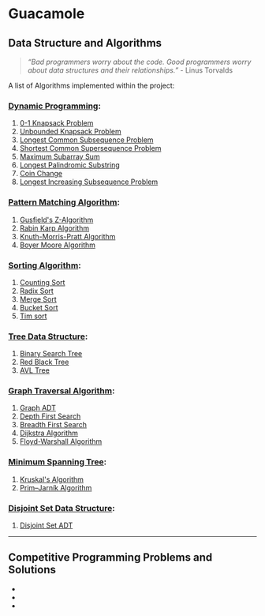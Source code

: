 # Guacamole

## Data Structure and Algorithms

>*“Bad programmers worry about the code. Good programmers worry about data structures and their relationships.”*
    - Linus Torvalds

A list of Algorithms implemented within the project:

### [Dynamic Programming](https://en.wikipedia.org/wiki/Dynamic_programming):

1. [0-1 Knapsack Problem](https://github.com/YeowKinRen/data_structure_and_algorithms/blob/master/Data%20Structure%20%26%20Algorithms/Dynamic%20Programming/01_knapsack.py)
2. [Unbounded Knapsack Problem](https://github.com/YeowKinRen/data_structure_and_algorithms/blob/master/Data%20Structure%20%26%20Algorithms/Dynamic%20Programming/unbounded_knapsack.py)
3. [Longest Common Subsequence Problem](https://github.com/YeowKinRen/data_structure_and_algorithms/blob/master/Data%20Structure%20%26%20Algorithms/Dynamic%20Programming/longest_common_subsequence.py)
4. [Shortest Common Supersequence Problem](https://github.com/YeowKinRen/data_structure_and_algorithms/blob/master/Data%20Structure%20%26%20Algorithms/Dynamic%20Programming/shortest_common_supersequence.py)
5. [Maximum Subarray Sum](https://github.com/YeowKinRen/data_structure_and_algorithms/blob/master/Data%20Structure%20%26%20Algorithms/Dynamic%20Programming/maximum_subarray_sum.py)
6. [Longest Palindromic Substring](https://github.com/YeowKinRen/data_structure_and_algorithms/blob/master/Data%20Structure%20%26%20Algorithms/Dynamic%20Programming/longest_palindromic_substring.py)
7. [Coin Change](https://github.com/YeowKinRen/data_structure_and_algorithms/blob/master/Data%20Structure%20%26%20Algorithms/Dynamic%20Programming/coin_change.py)
8. [Longest Increasing Subsequence Problem](https://github.com/YeowKinRen/data_structure_and_algorithms/blob/master/Data%20Structure%20%26%20Algorithms/Dynamic%20Programming/longest_increasing_subsequence.py)

### [Pattern Matching Algorithm](https://en.wikipedia.org/wiki/String-searching_algorithm#Classification_of_search_algorithms):

1. [Gusfield's Z-Algorithm](https://github.com/YeowKinRen/data_structure_and_algorithms/blob/master/Data%20Structure%20%26%20Algorithms/Pattern%20Matching/gusfields_z_algorithm.py)
2. [Rabin Karp Algorithm](https://github.com/YeowKinRen/data_structure_and_algorithms/blob/master/Data%20Structure%20%26%20Algorithms/Pattern%20Matching/rabin_karp_algorithm.py)
3. [Knuth-Morris-Pratt Algorithm](https://github.com/YeowKinRen/data_structure_and_algorithms/blob/master/Data%20Structure%20%26%20Algorithms/Pattern%20Matching/knuth_morris_pratt_algorithm.py)
4. [Boyer Moore Algorithm](https://github.com/YeowKinRen/data_structure_and_algorithms/blob/master/Data%20Structure%20%26%20Algorithms/Pattern%20Matching/boyer_moore_algorithm.py)

### [Sorting Algorithm](https://en.wikipedia.org/wiki/Sorting_algorithm):

1. [Counting Sort](https://github.com/YeowKinRen/data_structure_and_algorithms/blob/master/Data%20Structure%20%26%20Algorithms/Sorting/counting_sort.py)
2. [Radix Sort](https://github.com/YeowKinRen/data_structure_and_algorithms/blob/master/Data%20Structure%20%26%20Algorithms/Sorting/radix_sort.py)
3. [Merge Sort](https://github.com/YeowKinRen/data_structure_and_algorithms/blob/master/Data%20Structure%20%26%20Algorithms/Sorting/merge_sort.py)
4. [Bucket Sort](https://github.com/YeowKinRen/data_structure_and_algorithms/blob/master/Data%20Structure%20%26%20Algorithms/Sorting/bucket_sort.py)
5. [Tim sort](https://github.com/YeowKinRen/data_structure_and_algorithms/blob/master/Data%20Structure%20%26%20Algorithms/Sorting/timsort.py)

### [Tree Data Structure](https://en.wikipedia.org/wiki/Binary_search_tree):

1. [Binary Search Tree](https://github.com/YeowKinRen/guacamole/blob/master/Data%20Structure%20%26%20Algorithms/binary_search_tree.py)
2. [Red Black Tree](https://github.com/YeowKinRen/guacamole/blob/master/Data%20Structure%20%26%20Algorithms/red_black_tree.py)
3. [AVL Tree](https://github.com/YeowKinRen/guacamole/blob/master/Data%20Structure%20%26%20Algorithms/avl_tree.py)

### [Graph Traversal Algorithm](https://en.wikipedia.org/wiki/Graph_traversal):

1. [Graph ADT](https://github.com/YeowKinRen/guacamole/blob/master/Data%20Structure%20%26%20Algorithms/graph.py)
2. [Depth First Search](https://github.com/YeowKinRen/guacamole/blob/master/Data%20Structure%20%26%20Algorithms/depth_first_search.py)
3. [Breadth First Search](https://github.com/YeowKinRen/guacamole/blob/master/Data%20Structure%20%26%20Algorithms/breadth_first_search.py)
4. [Dijkstra Algorithm](https://github.com/YeowKinRen/guacamole/blob/master/Data%20Structure%20%26%20Algorithms/dijkstra_algorithm.py)
5. [Floyd-Warshall Algorithm](https://github.com/YeowKinRen/guacamole/blob/master/Data%20Structure%20%26%20Algorithms/floyd_warshall_algorithm.py)

### [Minimum Spanning Tree](https://en.wikipedia.org/wiki/Minimum_spanning_tree):

1. [Kruskal's Algorithm](https://github.com/YeowKinRen/guacamole/blob/master/Data%20Structure%20%26%20Algorithms/kruskal_algorithm.py)
2. [Prim–Jarník Algorithm](https://github.com/YeowKinRen/guacamole/blob/master/Data%20Structure%20%26%20Algorithms/prim_algorithm.py)

### [Disjoint Set Data Structure](https://en.wikipedia.org/wiki/Graph_traversal):

1. [Disjoint Set ADT](https://github.com/YeowKinRen/guacamole/blob/master/Data%20Structure%20%26%20Algorithms/disjoint_set.py)

---

## Competitive Programming Problems and Solutions

-
-
-
